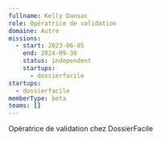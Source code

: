 ```yaml
---
fullname: Kelly Dansac
role: Opératrice de validation
domaine: Autre
missions:
  - start: 2023-06-05
    end: 2024-09-30
    status: independent
    startups:
      - dossierfacile
startups:
  - dossierfacile
memberType: beta
teams: []
---
```

Opératrice de validation chez DossierFacile
